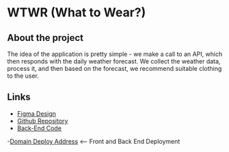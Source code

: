 # WTWR (What to Wear?)

## About the project

The idea of the application is pretty simple - we make a call to an API, which then responds with the daily weather forecast. We collect the weather data, process it, and then based on the forecast, we recommend suitable clothing to the user.

## Links

- [Figma Design](https://www.figma.com/file/DTojSwldenF9UPKQZd6RRb/Sprint-10%3A-WTWR)
- [Github Repository](https://github.com/CCYEE/se_project_react)
- [Back-End Code](https://github.com/CCYEE/se_project_express)

-[Domain Deploy Address](https://mefekki.moonangel.com/) <-- Front and Back End Deployment
